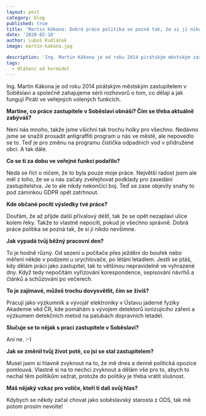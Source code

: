 ```yaml
---
layout: post
category: blog
published: true
title: 'Martin Kákona: Dobrá práce politika se pozná tak, že si jí nikdo nevšimne.'
date: '2020-02-18'
author: Luboš Kudláček
image: martin-kakona.jpg

description: 'Ing. Martin Kákona je od roku 2014 pirátským městským zastupitelem v Soběslavi a společně zahajujeme sérii rozhovorů o tom, co dělají a jak fungují Piráti ve veřejných volených funkcích.'
tags: 
  - Hlášení od kormidel
---
```


Ing. Martin Kákona je od roku 2014 pirátským městským zastupitelem v Soběslavi a společně zahajujeme sérii rozhovorů o tom, co dělají a jak fungují Piráti ve veřejných volených funkcích.

**Martine, co práce zastupitele v Soběslavi obnáší? Čím se třeba aktuálně zabýváš?**

Není nás mnoho, takže jsme všichni tak trochu holky pro všechno. Nedávno jsme se snažili prosadit antigraffiti program u nás ve městě, ale nepovedlo se to. Teď je pro změnu na programu čistička odpadních vod v přidružené obci. A tak dále.

**Co se ti za dobu ve veřejné funkci podařilo?**

Nedá se říct o ničem, že to byla pouze moje práce. Největší radost jsem ale měl z toho, že se u nás začaly zveřejňovat podklady pro zasedání zastupitelstva. Je to ale nikdy nekončící boj. Teď se zase objevily snahy to pod záminkou GDPR opět zatrhnout.

**Kde občané pocítí výsledky tvé práce?**

Doufám, že až přijde další přívalový déšť, tak že se opět nezaplaví ulice kolem řeky. Takže to vlastně nepocítí, pokud je všechno správně. Dobrá práce politika se pozná tak, že si jí nikdo nevšimne.

**Jak vypadá tvůj běžný pracovní den?**

To je hodně různý. Od sezení u počítače přes ježdění do bouřek nebo měření někde v podzemí u urychlovače, po létání letadlem. Jestli se ptáš, kdy dělám práci jako zastupitel, tak to většinou nepravidelně ve vyhrazené dny. Když tedy nepočítám vyřizování korespondence, sepisování návrhů a článků a schůzování po večerech.

**To je zajímavé, můžeš trochu dovysvětlit, čím se živíš?**

Pracuji jako výzkumník a vývojář elektroniky v Ústavu jaderné fyziky Akademie věd ČR, kde pomáhám s vývojem detektorů ionizujícího záření a výzkumem detekčních metod na palubách dopravních letadel.

**Slučuje se to nějak s prací zastupitele v Soběslavi?**

Ani ne. :-)

**Jak se změnil tvůj život poté, co jsi se stal zastupitelem?**

Musel jsem si hlavně zvyknout na to, že mě dnes a denně politická opozice pomlouvá. Vlastně si na to nechci zvyknout a dělám vše pro to, abych to nechal těm politikům sežrat, protože do politiky je třeba vrátit slušnost.

**Máš nějaký vzkaz pro voliče, kteří ti dali svůj hlas?**

Kdybych se někdy začal chovat jako soběslavský starosta z ODS, tak mě potom prosím nevolte!

